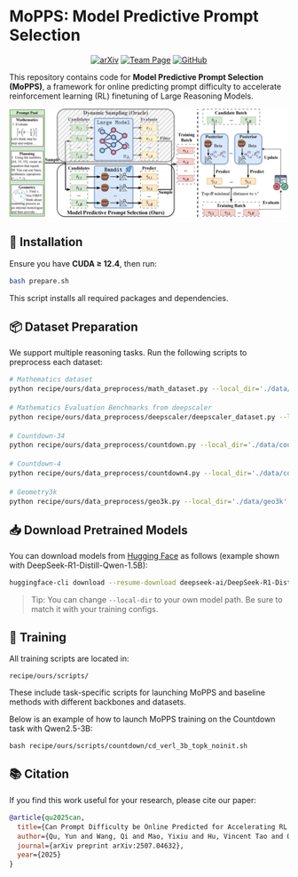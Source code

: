 # MoPPS: Model Predictive Prompt Selection

<div align="center">

[![arXiv](https://img.shields.io/badge/arXiv-2310.12931-b31b1b.svg)](https://arxiv.org/abs/2507.04632)
[![Team Page](https://img.shields.io/badge/Team-Page-blue)](https://www.thuidm.com/)
[![GitHub](https://img.shields.io/github/stars/mopps-project/MoPPS?style=social)](https://github.com/thu-rllab/MoPPS)

</div>

This repository contains code for **Model Predictive Prompt Selection (MoPPS)**, a framework for online predicting prompt difficulty to accelerate reinforcement learning (RL) finetuning of Large Reasoning Models.


![MoPPS framework](assets/framework.png)

## 🔧 Installation

Ensure you have **CUDA ≥ 12.4**, then run:

```bash
bash prepare.sh
```

This script installs all required packages and dependencies.

## 📦 Dataset Preparation

We support multiple reasoning tasks. Run the following scripts to preprocess each dataset:

```bash
# Mathematics dataset
python recipe/ours/data_preprocess/math_dataset.py --local_dir='./data/math'

# Mathematics Evaluation Benchmarks from deepscaler
python recipe/ours/data_preprocess/deepscaler/deepscaler_dataset.py --local_dir='./data/deepscaler'

# Countdown-34
python recipe/ours/data_preprocess/countdown.py --local_dir='./data/countdown3to4'

# Countdown-4
python recipe/ours/data_preprocess/countdown4.py --local_dir='./data/countdown4'

# Geometry3k
python recipe/ours/data_preprocess/geo3k.py --local_dir='./data/geo3k'
```

## 📥 Download Pretrained Models

You can download models from [Hugging Face](https://huggingface.co/) as follows (example shown with DeepSeek-R1-Distill-Qwen-1.5B):

```bash
huggingface-cli download --resume-download deepseek-ai/DeepSeek-R1-Distill-Qwen-1.5B --local-dir models/DeepSeek-R1-Distill-Qwen-1.5B
```

> Tip: You can change `--local-dir` to your own model path. Be sure to match it with your training configs.

## 🚀 Training

All training scripts are located in:

```
recipe/ours/scripts/
```

These include task-specific scripts for launching MoPPS and baseline methods with different backbones and datasets.

Below is an example of how to launch MoPPS training on the Countdown task with Qwen2.5-3B:


```
bash recipe/ours/scripts/countdown/cd_verl_3b_topk_noinit.sh
```



## 📚 Citation

If you find this work useful for your research, please cite our paper:

```bibtex
@article{qu2025can,
  title={Can Prompt Difficulty be Online Predicted for Accelerating RL Finetuning of Reasoning Models?},
  author={Qu, Yun and Wang, Qi and Mao, Yixiu and Hu, Vincent Tao and Ommer, Bj{\"o}rn and Ji, Xiangyang},
  journal={arXiv preprint arXiv:2507.04632},
  year={2025}
}
```